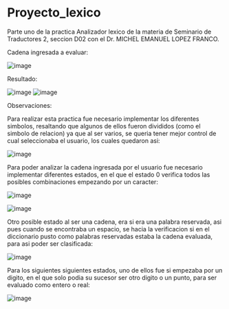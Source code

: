 # Proyecto_lexico
Parte uno de la practica Analizador lexico de la materia de Seminario de Traductores 2, seccion D02 con el Dr. MICHEL EMANUEL LOPEZ FRANCO.

Cadena ingresada a evaluar:

![image](https://user-images.githubusercontent.com/70921354/185727703-758c05c5-56eb-4619-8bf0-85c3b88e8c61.png)

Resultado:

![image](https://user-images.githubusercontent.com/70921354/185727725-8a25760a-2608-48e3-8132-6c1b8c7ccdb4.png)
![image](https://user-images.githubusercontent.com/70921354/185727712-3427de6c-2748-4be6-ab96-b2f6dbd435b4.png)


Observaciones:


Para realizar esta practica fue necesario implementar los diferentes simbolos, resaltando que algunos de ellos fueron divididos (como el simbolo de relacion) ya que al ser varios, se queria tener mejor control de cual seleccionaba el usuario, los cuales quedaron asi:

![image](https://user-images.githubusercontent.com/70921354/185727439-a6509c12-8269-405f-ad97-2a3f7edc4cd9.png)


Para poder analizar la cadena ingresada por el usuario fue necesario implementar diferentes estados, en el que el estado 0 verifica todos las posibles combinaciones empezando por un caracter:


![image](https://user-images.githubusercontent.com/70921354/185727518-bf841813-75be-41c4-981d-5e965a5bbd43.png)

![image](https://user-images.githubusercontent.com/70921354/185727521-06c7ef67-949c-4560-9475-e5d1ea529089.png)

Otro posible estado al ser una cadena, era si era una palabra reservada, asi pues cuando se encontraba un espacio, se hacia la verificacion si en el diccionario pusto como palabras reservadas estaba la cadena evaluada, para asi poder ser clasificada:


![image](https://user-images.githubusercontent.com/70921354/185727591-cc21ffd2-8afd-432b-885c-b9696bdd0666.png)

Para los siguientes siguientes estados, uno de ellos fue si empezaba por un digito, en el que solo podia su sucesor ser otro digito o un punto, para ser evaluado como entero o real:

![image](https://user-images.githubusercontent.com/70921354/185727550-25737cca-8793-45ae-a8d6-28b050d1a8f5.png)
